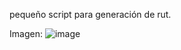 pequeño script para generación de rut.


Imagen:
![image](https://github.com/apuromafo/Repositorio_Python/assets/23161917/8bab97ed-68dc-4a27-9ca0-fcf78c9dc893)

